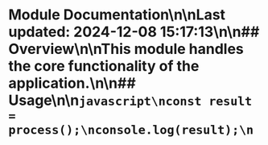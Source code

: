 # Module Documentation\n\nLast updated: 2024-12-08 15:17:13\n\n## Overview\n\nThis module handles the core functionality of the application.\n\n## Usage\n\n```javascript\nconst result = process();\nconsole.log(result);\n```
